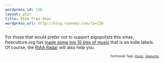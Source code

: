 ```yaml
--- 
wordpress_id: 130
layout: post
title: RIAA Free Xmas
wordpress_url: http://blog.ryaneby.com/?p=130
---
```

For those that would prefer not to support pigopolists this xmas, freeculture.org has <a href="http://freeculture.org/riaafree/">made some top 10 lists of music</a> that is on indie labels. Of course, the <a href="http://www.magnetbox.com/riaa/">RIAA Radar</a> will also help you.
<!-- technorati tags start --><p style="text-align:right;font-size:10px;">Technorati Tags: <a href="http://www.technorati.com/tag/music" rel="tag">music</a>, <a href="http://www.technorati.com/tag/riaasucks" rel="tag">riaasucks</a></p><!-- technorati tags end -->
